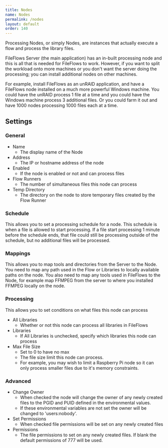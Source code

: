 ```yaml
---
title: Nodes
name: Nodes
permalink: /nodes
layout: default
order: 140
---
```


Processing Nodes, or simply Nodes, are instances that actually execute a flow and process the library files.

FileFlows Server (the main application) has an in-built processing node and this is all that is needed for FileFlows to work.  However, if you want to split the workload onto more machines or you don't want the server doing the processing; you can install additional nodes on other machines.

For example, install FileFlows as an unRAID application, and have a FileFlows node installed on a much more powerful Windows machine.  You could have the unRAID process 1 file at a time and you could have the Windows machine process 3 additional files.  Or you could farm it out and have 1000 nodes processing 1000 files each at a time. 

## Settings
### General
* Name
  * The display name of the Node
* Address
  * The IP or hostname address of the node
* Enabled
  * If the node is enabled or not and can process files
* Flow Runners
  * The number of simultaneous files this node can process
* Temp Directory
  * The directory on the node to store temporary files created by the Flow Runner

### Schedule
This allows you to set a processing schedule for a node.
This schedule is when a file is allowed to start processing.  If a file start processing 1 minute before the schedule ends, that file could still be processing outside of the schedule, but no additional files will be processed.

### Mappings
This allows you to map tools and directories from the Server to the Node.
You need to map any path used in the Flow or Libraries to locally available paths on the node.
You also need to map any tools used in FileFlows to the Node, for example map FFMPEG from the server to where you installed FFMPEG locally on the node.

### Processing
This allows you to set conditions on what files this node can process
* All Libraries
  * Whether or not this node can process all libraries in FileFlows
* Libraries
  * If All Libraries is unchecked, specify which libraries this node can process
* Max File Size
  * Set to 0 to have no max
  * The file size limit this node can process.
  * For example, you may wish to limit a Raspberry Pi node so it can only process smaller files due to it's memory constraints.

### Advanced
* Change Owner
  * When checked the node will change the owner of any newly created files to the PGID and PUID defined in the environmental values.
  * If these environmental variables are not set the owner will be changed to 'users:nobody'.
* Set Permissions 
  * When checked file permissions will be set on any newly created files
* Permissions
  * The file permissions to set on any newly created files.  If blank the default permissions of 777 will be used.